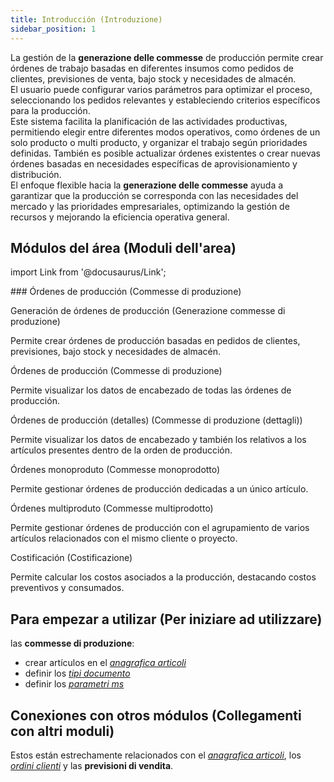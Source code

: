 ```yaml
---
title: Introducción (Introduzione)
sidebar_position: 1
---
```


La gestión de la **generazione delle commesse** de producción permite crear órdenes de trabajo basadas en diferentes insumos como pedidos de clientes, previsiones de venta, bajo stock y necesidades de almacén.    
El usuario puede configurar varios parámetros para optimizar el proceso, seleccionando los pedidos relevantes y estableciendo criterios específicos para la producción.         
Este sistema facilita la planificación de las actividades productivas, permitiendo elegir entre diferentes modos operativos, como órdenes de un solo producto o multi producto, y organizar el trabajo según prioridades definidas. También es posible actualizar órdenes existentes o crear nuevas órdenes basadas en necesidades específicas de aprovisionamiento y distribución.        
El enfoque flexible hacia la **generazione delle commesse** ayuda a garantizar que la producción se corresponda con las necesidades del mercado y las prioridades empresariales, optimizando la gestión de recursos y mejorando la eficiencia operativa general.

## Módulos del área (Moduli dell'area)

import Link from '@docusaurus/Link';

<div className="cardContainer">
    <div className="card">
###     Órdenes de producción (Commesse di produzione)
        <p><Link to="/docs/planning/mps-master-production-scheduling/job-order-creation" className="bold-link">Generación de órdenes de producción (Generazione commesse di produzione)</Link></p>
        <p>Permite crear órdenes de producción basadas en pedidos de clientes, previsiones, bajo stock y necesidades de almacén.</p>
        <p><Link to="/docs/planning/mps-master-production-scheduling/production-job-orders/job-orders" className="bold-link">Órdenes de producción (Commesse di produzione)</Link></p>
        <p>Permite visualizar los datos de encabezado de todas las órdenes de producción.</p>
        <p><Link to="/docs/planning/mps-master-production-scheduling/production-job-orders/job-orders-detail" className="bold-link">Órdenes de producción (detalles) (Commesse di produzione (dettagli))</Link></p>
        <p>Permite visualizar los datos de encabezado y también los relativos a los artículos presentes dentro de la orden de producción.</p>
        <p><Link to="/docs/planning/mps-master-production-scheduling/production-job-orders/new-monoproduct-job-order" className="bold-link">Órdenes monoproduto (Commesse monoprodotto)</Link></p>
        <p>Permite gestionar órdenes de producción dedicadas a un único artículo.</p>
        <p><Link to="/docs/planning/mps-master-production-scheduling/production-job-orders/new-multiproduct-job-order" className="bold-link">Órdenes multiproduto (Commesse multiprodotto)</Link></p>
        <p>Permite gestionar órdenes de producción con el agrupamiento de varios artículos relacionados con el mismo cliente o proyecto.</p>
        <p><Link to="/docs/planning/mps-master-production-scheduling/production-job-orders/valorization" className="bold-link">Costificación (Costificazione)</Link></p>
        <p>Permite calcular los costos asociados a la producción, destacando costos preventivos y consumados. </p>
    </div>
</div> 

## Para empezar a utilizar (Per iniziare ad utilizzare) 

las **commesse di produzione**:
- crear artículos en el [*anagrafica articoli*](/docs/erp-home/registers/items/create-new-item) 
- definir los [*tipi documento*](/docs/configurations/tables/production/documents-types/)  
- definir los [*parametri ms*](/docs/configurations/parameters/production/mps-parameters/)   

## Conexiones con otros módulos (Collegamenti con altri moduli) 
Estos están estrechamente relacionados con el [*anagrafica articoli*](/docs/erp-home/registers/items/create-new-item), los [*ordini clienti*](/docs/sales/sales-orders/settings) y las **previsioni di vendita**.